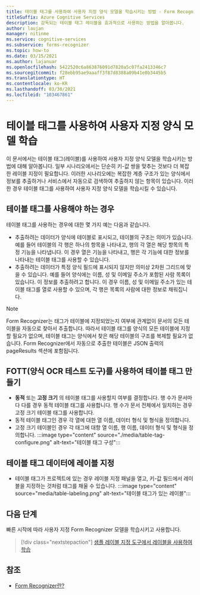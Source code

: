 ```yaml
---
title: 테이블 태그를 사용하여 사용자 지정 양식 모델을 학습시키는 방법 - Form Recognizer
titleSuffix: Azure Cognitive Services
description: 감독되는 테이블 태그 레이블을 효과적으로 사용하는 방법을 알아봅니다.
author: laujan
manager: nitinme
ms.service: cognitive-services
ms.subservice: forms-recognizer
ms.topic: how-to
ms.date: 03/15/2021
ms.author: lajanuar
ms.openlocfilehash: 5422520c6a863876091d7820a5c07fa2413346c7
ms.sourcegitcommit: f28ebb95ae9aaaff3f87d8388a09b41e0b3445b5
ms.translationtype: HT
ms.contentlocale: ko-KR
ms.lasthandoff: 03/30/2021
ms.locfileid: "103467861"
---
```

# <a name="use-table-tags-to-train-your-custom-form-model"></a>테이블 태그를 사용하여 사용자 지정 양식 모델 학습

이 문서에서는 테이블 태그(레이블)를 사용하여 사용자 지정 양식 모델을 학습시키는 방법에 대해 알아봅니다. 일부 시나리오에서는 단순히 키-값 쌍을 맞추는 것보다 더 복잡한 레이블 지정이 필요합니다. 이러한 시나리오에는 복잡한 계층 구조가 있는 양식에서 정보를 추출하거나 서비스에서 자동으로 검색하여 추출하지 않는 항목이 있습니다. 이러한 경우 테이블 태그를 사용하여 사용자 지정 양식 모델을 학습시킬 수 있습니다.

## <a name="when-should-i-use-table-tags"></a>테이블 태그를 사용해야 하는 경우

테이블 태그를 사용하는 경우에 대한 몇 가지 예는 다음과 같습니다.

- 추출하려는 데이터가 양식에 테이블로 표시되고, 테이블의 구조는 의미가 있습니다. 예를 들어 테이블의 각 행은 하나의 항목을 나타내고, 행의 각 열은 해당 항목의 특정 기능을 나타냅니다. 이 경우 열은 기능을 나타내고, 행은 각 기능에 대한 정보를 나타내는 테이블 태그를 사용할 수 있습니다.
- 추출하려는 데이터가 특정 양식 필드에 표시되지 않지만 의미상 2차원 그리드에 맞을 수 있습니다. 예를 들어 양식에는 이름, 성 및 이메일 주소가 포함된 사람 목록이 있습니다. 이 정보를 추출하려고 합니다. 이 경우 이름, 성 및 이메일 주소가 있는 테이블 태그를 열로 사용할 수 있으며, 각 행은 목록의 사람에 대한 정보로 채워집니다.

> [!NOTE]
> Form Recognizer는 태그가 테이블에 지정되었는지 여부에 관계없이 문서의 모든 테이블을 자동으로 찾아서 추출합니다. 따라서 테이블 태그를 양식의 모든 테이블에 지정할 필요가 없으며, 테이블 태그는 양식에서 찾은 해당 테이블의 구조를 복제할 필요가 없습니다. Form Recognizer에서 자동으로 추출한 테이블은 JSON 출력의 pageResults 섹션에 포함됩니다.

## <a name="create-a-table-tag-with-form-ocr-test-tool-fott"></a>FOTT(양식 OCR 테스트 도구)를 사용하여 테이블 태그 만들기
<!-- markdownlint-disable MD004 -->
* **동적** 또는 **고정 크기** 의 테이블 태그를 사용할지 여부를 결정합니다. 행 수가 문서마다 다를 경우 동적 테이블 태그를 사용합니다. 행 수가 문서 전체에서 일치하는 경우 고정 크기 테이블 태그를 사용합니다.
* 동적 테이블 태그인 경우 각 열에 대한 열 이름, 데이터 형식 및 형식을 정의합니다.
* 고정 크기 테이블인 경우 각 태그에 대항 열 이름, 행 이름, 데이터 형식 및 형식을 정의합니다.
:::image type="content" source="./media/table-tag-configure.png" alt-text="테이블 태그 구성":::

## <a name="label-your-table-tag-data"></a>테이블 태그 데이터에 레이블 지정

* 테이블 태그가 프로젝트에 있는 경우 레이블 지정 패널을 열고, 키-값 필드에서 레이블을 지정하는 것처럼 태그를 채울 수 있습니다.
:::image type="content" source="media/table-labeling.png" alt-text="테이블 태그가 있는 레이블":::

## <a name="next-steps"></a>다음 단계

빠른 시작에 따라 사용자 지정 Form Recognizer 모델을 학습시키고 사용합니다.

> [!div class="nextstepaction"]
> [샘플 레이블 지정 도구에서 레이블을 사용하여 학습](quickstarts/label-tool.md)

## <a name="see-also"></a>참조

* [Form Recognizer란?](overview.md)
>
